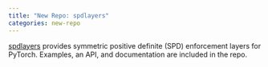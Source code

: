 ```yaml
---
title: "New Repo: spdlayers"
categories: new-repo
---
```


[spdlayers](https://github.com/LLNL/spdlayers) provides symmetric positive definite (SPD) enforcement layers for PyTorch. Examples, an API, and documentation are included in the repo.
